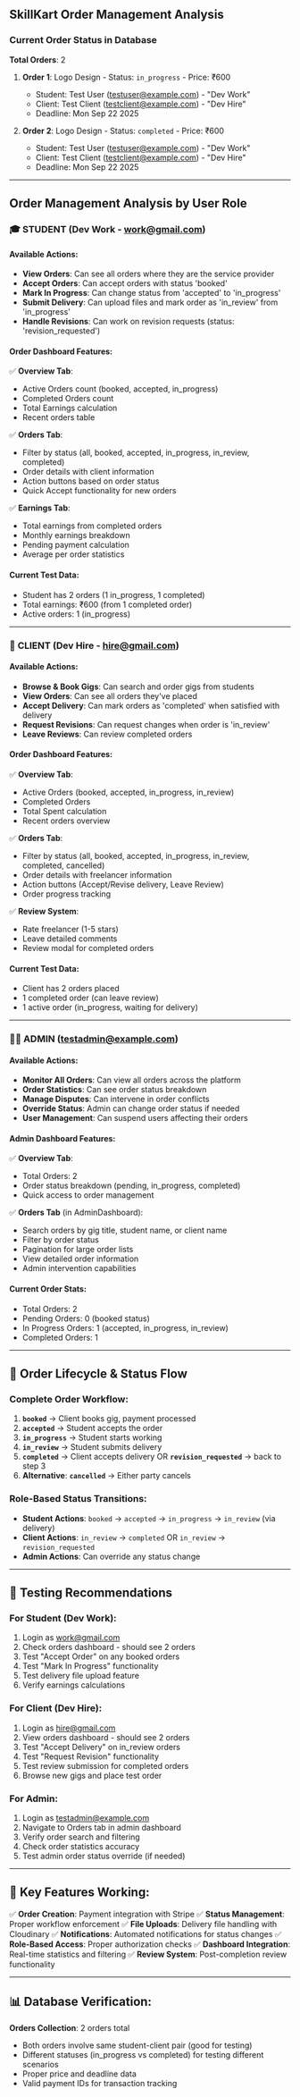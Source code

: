 ## SkillKart Order Management Analysis

### Current Order Status in Database

**Total Orders**: 2
1. **Order 1**: Logo Design - Status: `in_progress` - Price: ₹600
   - Student: Test User (testuser@example.com) - "Dev Work"  
   - Client: Test Client (testclient@example.com) - "Dev Hire"
   - Deadline: Mon Sep 22 2025

2. **Order 2**: Logo Design - Status: `completed` - Price: ₹600  
   - Student: Test User (testuser@example.com) - "Dev Work"
   - Client: Test Client (testclient@example.com) - "Dev Hire"
   - Deadline: Mon Sep 22 2025

---

## Order Management Analysis by User Role

### 🎓 **STUDENT (Dev Work - work@gmail.com)**

#### **Available Actions:**
- **View Orders**: Can see all orders where they are the service provider
- **Accept Orders**: Can accept orders with status 'booked'  
- **Mark In Progress**: Can change status from 'accepted' to 'in_progress'
- **Submit Delivery**: Can upload files and mark order as 'in_review' from 'in_progress'
- **Handle Revisions**: Can work on revision requests (status: 'revision_requested')

#### **Order Dashboard Features:**
✅ **Overview Tab**: 
  - Active Orders count (booked, accepted, in_progress)
  - Completed Orders count
  - Total Earnings calculation
  - Recent orders table

✅ **Orders Tab**: 
  - Filter by status (all, booked, accepted, in_progress, in_review, completed)
  - Order details with client information
  - Action buttons based on order status
  - Quick Accept functionality for new orders

✅ **Earnings Tab**:
  - Total earnings from completed orders
  - Monthly earnings breakdown
  - Pending payment calculation
  - Average per order statistics

#### **Current Test Data:**
- Student has 2 orders (1 in_progress, 1 completed)
- Total earnings: ₹600 (from 1 completed order)
- Active orders: 1 (in_progress)

---

### 💼 **CLIENT (Dev Hire - hire@gmail.com)**

#### **Available Actions:**
- **Browse & Book Gigs**: Can search and order gigs from students
- **View Orders**: Can see all orders they've placed
- **Accept Delivery**: Can mark orders as 'completed' when satisfied with delivery
- **Request Revisions**: Can request changes when order is 'in_review'
- **Leave Reviews**: Can review completed orders

#### **Order Dashboard Features:**
✅ **Overview Tab**:
  - Active Orders (booked, accepted, in_progress, in_review)
  - Completed Orders
  - Total Spent calculation
  - Recent orders overview

✅ **Orders Tab**:
  - Filter by status (all, booked, accepted, in_progress, in_review, completed, cancelled)
  - Order details with freelancer information
  - Action buttons (Accept/Revise delivery, Leave Review)
  - Order progress tracking

✅ **Review System**:
  - Rate freelancer (1-5 stars)
  - Leave detailed comments
  - Review modal for completed orders

#### **Current Test Data:**
- Client has 2 orders placed
- 1 completed order (can leave review)
- 1 active order (in_progress, waiting for delivery)

---

### 👨‍💼 **ADMIN (testadmin@example.com)**

#### **Available Actions:**
- **Monitor All Orders**: Can view all orders across the platform
- **Order Statistics**: Can see order status breakdown
- **Manage Disputes**: Can intervene in order conflicts
- **Override Status**: Admin can change order status if needed
- **User Management**: Can suspend users affecting their orders

#### **Admin Dashboard Features:**
✅ **Overview Tab**:
  - Total Orders: 2
  - Order status breakdown (pending, in_progress, completed)
  - Quick access to order management

✅ **Orders Tab** (in AdminDashboard):
  - Search orders by gig title, student name, or client name
  - Filter by order status
  - Pagination for large order lists
  - View detailed order information
  - Admin intervention capabilities

#### **Current Order Stats:**
- Total Orders: 2
- Pending Orders: 0 (booked status)
- In Progress Orders: 1 (accepted, in_progress, in_review)  
- Completed Orders: 1

---

## 🔄 **Order Lifecycle & Status Flow**

### **Complete Order Workflow:**
1. **`booked`** → Client books gig, payment processed
2. **`accepted`** → Student accepts the order  
3. **`in_progress`** → Student starts working
4. **`in_review`** → Student submits delivery
5. **`completed`** → Client accepts delivery OR **`revision_requested`** → back to step 3
6. **Alternative**: **`cancelled`** → Either party cancels

### **Role-Based Status Transitions:**
- **Student Actions**: `booked` → `accepted` → `in_progress` → `in_review` (via delivery)
- **Client Actions**: `in_review` → `completed` OR `in_review` → `revision_requested`  
- **Admin Actions**: Can override any status change

---

## 🧪 **Testing Recommendations**

### **For Student (Dev Work):**
1. Login as work@gmail.com
2. Check orders dashboard - should see 2 orders
3. Test "Accept Order" on any booked orders
4. Test "Mark In Progress" functionality
5. Test delivery file upload feature
6. Verify earnings calculations

### **For Client (Dev Hire):**
1. Login as hire@gmail.com  
2. View orders dashboard - should see 2 orders
3. Test "Accept Delivery" on in_review orders
4. Test "Request Revision" functionality
5. Test review submission for completed orders
6. Browse new gigs and place test order

### **For Admin:**
1. Login as testadmin@example.com
2. Navigate to Orders tab in admin dashboard
3. Verify order search and filtering
4. Check order statistics accuracy
5. Test admin order status override (if needed)

---

## 🎯 **Key Features Working:**

✅ **Order Creation**: Payment integration with Stripe
✅ **Status Management**: Proper workflow enforcement
✅ **File Uploads**: Delivery file handling with Cloudinary
✅ **Notifications**: Automated notifications for status changes
✅ **Role-Based Access**: Proper authorization checks
✅ **Dashboard Integration**: Real-time statistics and filtering
✅ **Review System**: Post-completion review functionality

---

## 📊 **Database Verification:**

**Orders Collection**: 2 orders total
- Both orders involve same student-client pair (good for testing)
- Different statuses (in_progress vs completed) for testing different scenarios
- Proper price and deadline data
- Valid payment IDs for transaction tracking